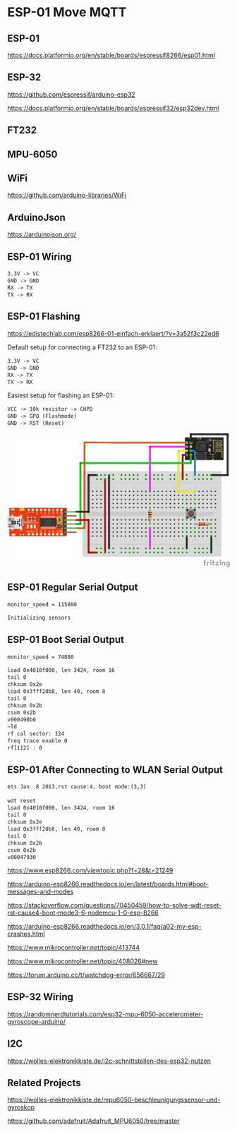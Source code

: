 # ESP-01 Move MQTT

## ESP-01

https://docs.platformio.org/en/stable/boards/espressif8266/esp01.html

## ESP-32

https://github.com/espressif/arduino-esp32

https://docs.platformio.org/en/stable/boards/espressif32/esp32dev.html

## FT232

## MPU-6050

## WiFi

https://github.com/arduino-libraries/WiFi

## ArduinoJson

https://arduinojson.org/

## ESP-01 Wiring

```
3.3V -> VC
GND -> GND
RX -> TX
TX -> RX
```

## ESP-01 Flashing

https://edistechlab.com/esp8266-01-einfach-erklaert/?v=3a52f3c22ed6

Default setup for connecting a FT232 to an ESP-01:

```
3.3V -> VC
GND -> GND
RX -> TX
TX -> RX
```

Easiest setup for flashing an ESP-01:

```
VCC -> 10k resistor -> CHPD
GND -> GPO (Flashmode)
GND -> RST (Reset)
```

![Sketch to flash an ESP-01](sketch-flash_bb.png)

## ESP-01 Regular Serial Output

`monitor_speed = 115800`

```
Initializing sensors
```

## ESP-01 Boot Serial Output

`monitor_speed = 74880`

```
load 0x4010f000, len 3424, room 16 
tail 0
chksum 0x2e
load 0x3fff20b8, len 40, room 8 
tail 0
chksum 0x2b
csum 0x2b
v000490b0
~ld
rf cal sector: 124
freq trace enable 0
rf[112] : 0
```

## ESP-01 After Connecting to WLAN Serial Output

```
ets Jan  8 2013,rst cause:4, boot mode:(3,3)

wdt reset
load 0x4010f000, len 3424, room 16 
tail 0
chksum 0x2e
load 0x3fff20b8, len 40, room 8 
tail 0
chksum 0x2b
csum 0x2b
v00047930
```

https://www.esp8266.com/viewtopic.php?f=28&t=21249

https://arduino-esp8266.readthedocs.io/en/latest/boards.html#boot-messages-and-modes

https://stackoverflow.com/questions/70450459/how-to-solve-wdt-reset-rst-cause4-boot-mode3-6-nodemcu-1-0-esp-8266

https://arduino-esp8266.readthedocs.io/en/3.0.1/faq/a02-my-esp-crashes.html

https://www.mikrocontroller.net/topic/413744

https://www.mikrocontroller.net/topic/408026#new

https://forum.arduino.cc/t/watchdog-error/656667/29

## ESP-32 Wiring

https://randomnerdtutorials.com/esp32-mpu-6050-accelerometer-gyroscope-arduino/

## I2C

https://wolles-elektronikkiste.de/i2c-schnittstellen-des-esp32-nutzen 

## Related Projects

https://wolles-elektronikkiste.de/mpu6050-beschleunigungssensor-und-gyroskop

https://github.com/adafruit/Adafruit_MPU6050/tree/master